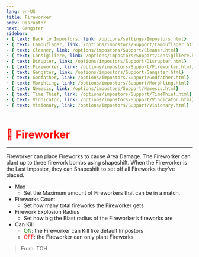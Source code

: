 ```yaml
---
lang: en-US
title: Fireworker
prev: Disruptor
next: Gangster
sidebar:
- { text: Back to Impostors, link: /options/settings/Impostors.html}
- { text: Camouflager, link: /options/impostors/Support/Camouflager.html}
- { text: Cleaner, link: /options/impostors/Support/Cleaner.html}
- { text: Consigiliere, link: /options/impostors/Support/Consigiliere.html}
- { text: Dirupter, link: /options/impostors/Support/Disrupter.html}
- { text: Fireworker, link: /options/impostors/Support/Fireworker.html}
- { text: Gangster, link: /options/impostors/Support/Gangster.html}
- { text: Godfather, link: /options/impostors/Support/Godfather.html}
- { text: Morphling, link: /options/impostors/Support/Morphling.html}
- { text: Nemesis, link: /options/impostors/Support/Nemesis.html}
- { text: Time Thief, link: /options/impostors/Support/TimeThief.html}
- { text: Vindicator, link: /options/impostors/Support/Vindicator.html}
- { text: Visionary, link: /options/impostors/Support/Visionary.html}
---
```


# <font color="red">🧨 Fireworker</font> <Badge text="Support" type="tip" vertical="middle"/>
---

Fireworker can place Fireworks to cause Area Damage. The Fireworker can plant up to three firework bombs using shapeshift. When the Fireworker is the Last Impostor, they can Shapeshift to set off all Fireworks they’ve placed.
* Max
  * Set the Maximum amount of Fireworkers that can be in a match.
* Fireworks Count
  * Set how many total fireworks the Fireworker gets
* Firework Explosion Radius
  * Set how big the Blast radius of the Fireworker’s fireworks are
* Can Kill
  * <font color=green>ON</font>: the Fireworker can Kill like default Impostors
  * <font color=red>OFF</font>: the Fireworker can only plant Fireworks

> From: TOH